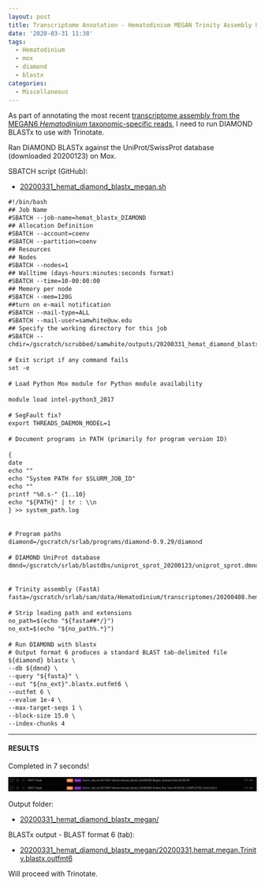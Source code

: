 ```yaml
---
layout: post
title: Transcriptome Annotation - Hematodinium MEGAN Trinity Assembly Using DIAMOND BLASTx on Mox
date: '2020-03-31 11:38'
tags:
  - Hematodinium
  - mox
  - diamond
  - blastx
categories:
  - Miscellaneous
---
```

As part of annotating the most recent [transcriptome assembly from the MEGAN6 _Hematodinium_ taxonomic-specific reads](https://robertslab.github.io/sams-notebook/2020/03/30/Transcriptome-Assembly-Hematodinium-with-MEGAN6-Taxonomy-specific-Reads-with-Trinity-on-Mox.html), I need to run DIAMOND BLASTx to use with Trinotate.

Ran DIAMOND BLASTx against the UniProt/SwissProt database (downloaded 20200123) on Mox.

SBATCH script (GitHub):

- [20200331_hemat_diamond_blastx_megan.sh](https://github.com/RobertsLab/sams-notebook/blob/master/sbatch_scripts/20200331_hemat_diamond_blastx_megan.sh)

```shell
#!/bin/bash
## Job Name
#SBATCH --job-name=hemat_blastx_DIAMOND
## Allocation Definition
#SBATCH --account=coenv
#SBATCH --partition=coenv
## Resources
## Nodes
#SBATCH --nodes=1
## Walltime (days-hours:minutes:seconds format)
#SBATCH --time=10-00:00:00
## Memory per node
#SBATCH --mem=120G
##turn on e-mail notification
#SBATCH --mail-type=ALL
#SBATCH --mail-user=samwhite@uw.edu
## Specify the working directory for this job
#SBATCH --chdir=/gscratch/scrubbed/samwhite/outputs/20200331_hemat_diamond_blastx_megan

# Exit script if any command fails
set -e

# Load Python Mox module for Python module availability

module load intel-python3_2017

# SegFault fix?
export THREADS_DAEMON_MODEL=1

# Document programs in PATH (primarily for program version ID)

{
date
echo ""
echo "System PATH for $SLURM_JOB_ID"
echo ""
printf "%0.s-" {1..10}
echo "${PATH}" | tr : \\n
} >> system_path.log


# Program paths
diamond=/gscratch/srlab/programs/diamond-0.9.29/diamond

# DIAMOND UniProt database
dmnd=/gscratch/srlab/blastdbs/uniprot_sprot_20200123/uniprot_sprot.dmnd


# Trinity assembly (FastA)
fasta=/gscratch/srlab/sam/data/Hematodinium/transcriptomes/20200408.hemat.megan.Trinity.fasta

# Strip leading path and extensions
no_path=$(echo "${fasta##*/}")
no_ext=$(echo "${no_path%.*}")

# Run DIAMOND with blastx
# Output format 6 produces a standard BLAST tab-delimited file
${diamond} blastx \
--db ${dmnd} \
--query "${fasta}" \
--out "${no_ext}".blastx.outfmt6 \
--outfmt 6 \
--evalue 1e-4 \
--max-target-seqs 1 \
--block-size 15.0 \
--index-chunks 4
```

---

#### RESULTS

Completed in 7 seconds!

![DIAMOND BLASTx runtime](https://github.com/RobertsLab/sams-notebook/blob/master/images/screencaps/20200331_hemat_diamond_blastx_megan_runtime.png?raw=true)

Output folder:

- [20200331_hemat_diamond_blastx_megan/](https://gannet.fish.washington.edu/Atumefaciens/20200331_hemat_diamond_blastx_megan/)

BLASTx output - BLAST format 6 (tab):

- [20200331_hemat_diamond_blastx_megan/20200331.hemat.megan.Trinity.blastx.outfmt6](https://gannet.fish.washington.edu/Atumefaciens/20200331_hemat_diamond_blastx_megan/20200331.hemat.megan.Trinity.blastx.outfmt6)

Will proceed with Trinotate.
